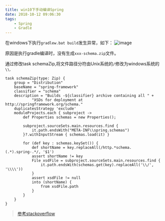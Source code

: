 ```yaml
---
title: win10下手动编译Spring
date: 2018-10-12 09:06:30
tags: 
    - Spring
    - Gradle
---
```



在windows下执行`gradlew.bat build`发生异常，如下：
![image](http://img.hb.aicdn.com/6257b1a43c17c6eba97c52034c6f398c459788305765-exykoC_fw658)

原因是执行gradle编译时，没有生成`xxx-schema.zip`文件。

通过修改task schemaZip,将文件路径分符由Unix系统的`/`修改为windows系统的`\\`.

```
task schemaZip(type: Zip) {
	group = "Distribution"
	baseName = "spring-framework"
	classifier = "schema"
	description = "Builds -${classifier} archive containing all " +
			"XSDs for deployment at http://springframework.org/schema."
	duplicatesStrategy 'exclude'
	moduleProjects.each { subproject ->
		def Properties schemas = new Properties();

		subproject.sourceSets.main.resources.find {
			it.path.endsWith("META-INF\\spring.schemas")
		}?.withInputStream { schemas.load(it) }

		for (def key : schemas.keySet()) {
			def shortName = key.replaceAll(/http.*schema.(.*).spring-.*/, '$1')
			assert shortName != key
			File xsdFile = subproject.sourceSets.main.resources.find {
				it.path.endsWith(schemas.get(key).replaceAll('\\/', '\\\\'))
			}
			assert xsdFile != null
			into (shortName) {
				from xsdFile.path
			}
		}
	}
}
```

> [参考stackoverflow](https://stackoverflow.com/questions/34916981/build-spring-framework-source-code-encounter-an-error)
